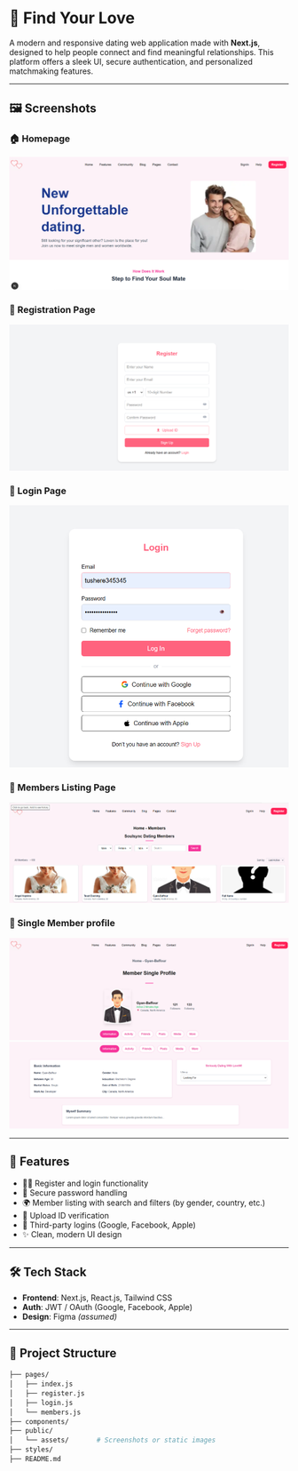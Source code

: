 # 💖 Find Your Love

A modern and responsive dating web application made with **Next.js**, designed to help people connect and find meaningful relationships. This platform offers a sleek UI, secure authentication, and personalized matchmaking features.

---

## 🖼️ Screenshots

### 🏠 Homepage
![Homepage](./assets/HomePage.png)

### 📝 Registration Page
![Register](./assets/Register.png)
### 🔐 Login Page
![Login](./assets/Login.png)

### 👥 Members Listing Page
![Members](./assets/Profiles.png)

### 👥 Single Member profile
![Members](./assets/member.png)
![Members](./assets/member1.png)

---

## 🚀 Features

- 🧑‍💼 Register and login functionality  
- 🔐 Secure password handling  
- 🌍 Member listing with search and filters (by gender, country, etc.)  
- 📸 Upload ID verification  
- 🔁 Third-party logins (Google, Facebook, Apple)  
- ✨ Clean, modern UI design  

---

## 🛠️ Tech Stack

- **Frontend**: Next.js, React.js, Tailwind CSS  
- **Auth**: JWT / OAuth (Google, Facebook, Apple)  
- **Design**: Figma *(assumed)*  

---

## 📁 Project Structure

```bash
├── pages/
│   ├── index.js
│   ├── register.js
│   ├── login.js
│   └── members.js
├── components/
├── public/
│   └── assets/       # Screenshots or static images
├── styles/
├── README.md
